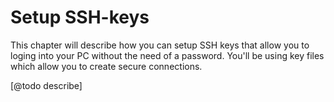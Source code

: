 # Setup SSH-keys 

This chapter will describe how you can setup SSH keys that allow
you to loging into your PC without the need of a password. You'll
be using key files which allow you to create secure connections.

[@todo describe]


